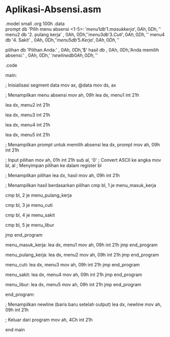# Aplikasi-Absensi.asm

.model small
.org 100h
.data   
    prompt db 'Pilih menu absensi <1-5>: $'
    menu1 db '1. masuk kerja' , 0Ah, 0Dh,'$'   
    menu2 db '2. pulang kerja' , 0Ah, 0Dh,'$'
    menu3 db '3. Cuti' , 0Ah, 0Dh,'$'
    menu4 db '4. Sakit' , 0Ah, 0Dh,'$'
    menu5 db '5. Kerja' , 0Ah, 0Dh,'$'

pilihan db 'Pilihan Anda:' , 0Ah, 0Dh,'$'
hasil db  , 0Ah, 0Dh,'Anda memilih absensi:' , 0Ah, 0Dh,' $'
newline db 0Ah, 0Dh, '$'

.code

main:

; Inisialisasi segment data
mov ax, @data
mov ds, ax

; Menampilkan menu absensi
mov ah, 09h
lea dx, menu1
int 21h

lea dx, menu2
int 21h

lea dx, menu3
int 21h

lea dx, menu4
int 21h

lea dx, menu5
int 21h

; Menampilkan prompt untuk memilih absensi
lea dx, prompt
mov ah, 09h
int 21h

; Input pilihan
mov ah, 01h
int 21h
sub al, '0'     ; Convert ASCII ke angka
mov bl, al      ; Menyimpan pilihan ke dalam register bl

; Menampilkan pilihan
lea dx, hasil
mov ah, 09h
int 21h

; Menampilkan hasil berdasarkan pilihan
cmp bl, 1
je menu_masuk_kerja

cmp bl, 2
je menu_pulang_kerja

cmp bl, 3
je menu_cuti

cmp bl, 4
je menu_sakit

cmp bl, 5
je menu_libur

jmp end_program

menu_masuk_kerja:
lea dx, menu1
mov ah, 09h
int 21h
jmp end_program

menu_pulang_kerja:
lea dx, menu2
mov ah, 09h
int 21h
jmp end_program

menu_cuti:
lea dx, menu3
mov ah, 09h
int 21h
jmp end_program

menu_sakit:
lea dx, menu4
mov ah, 09h
int 21h
jmp end_program

menu_libur:
lea dx, menu5
mov ah, 09h
int 21h
jmp end_program

end_program:

; Menampilkan newline (baris baru setelah output)
lea dx, newline
mov ah, 09h
int 21h

; Keluar dari program
mov ah, 4Ch
int 21h

end main

